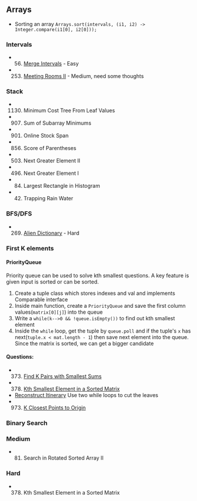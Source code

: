 ## Arrays
- Sorting an array `Arrays.sort(intervals, (i1, i2) -> Integer.compare(i1[0], i2[0]));`

### Intervals
- 56. [Merge Intervals](https://leetcode.com/problems/merge-intervals/) - Easy
- 253. [Meeting Rooms II](https://leetcode.com/problems/meeting-rooms-ii/) - Medium, need some thoughts

### Stack
- 1130. Minimum Cost Tree From Leaf Values
- 907. Sum of Subarray Minimums
- 901. Online Stock Span
- 856. Score of Parentheses
- 503. Next Greater Element II
- 496. Next Greater Element I
- 84. Largest Rectangle in Histogram
- 42. Trapping Rain Water

### BFS/DFS
- 269. [Alien Dictionary](https://leetcode.com/problems/alien-dictionary/) - Hard

### First K elements
#### PriorityQueue
Priority queue can be used to solve kth smallest questions. A key feature is given input is sorted or can be sorted. 
  1. Create a tuple class which stores indexes and val and implements Comparable interface
  2. Inside main function, create a `PriorityQueue` and save the first column values(`matrix[0][j]`) into the queue
  3. Write a `while(k-->0 && !queue.isEmpty())` to find out kth smallest element
  4. Inside the `while` loop, get the tuple by `queue.poll` and if the tuple's `x` has next(`tuple.x < mat.length - 1`) then save next element into the queue. Since the matrix is sorted, we can get a bigger candidate 

#### Questions: 
  - 373. [Find K Pairs with Smallest Sums](https://leetcode.com/problems/find-k-pairs-with-smallest-sums)
  - 378. [Kth Smallest Element in a Sorted Matrix](https://leetcode.com/problems/kth-smallest-element-in-a-sorted-matrix)
  - [Reconstruct Itinerary](https://leetcode.com/problems/reconstruct-itinerary/description/) Use two while loops to cut the leaves
  - 973. [K Closest Points to Origin](https://leetcode.com/problems/k-closest-points-to-origin/)
  
### Binary Search
### Medium
  - 81. Search in Rotated Sorted Array II

### Hard
  - 378. Kth Smallest Element in a Sorted Matrix 